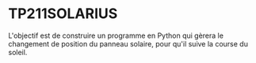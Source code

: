 # TP211SOLARIUS
L'objectif est de construire un programme en Python qui gèrera le changement de position du panneau solaire, pour qu'il suive la course du soleil.
